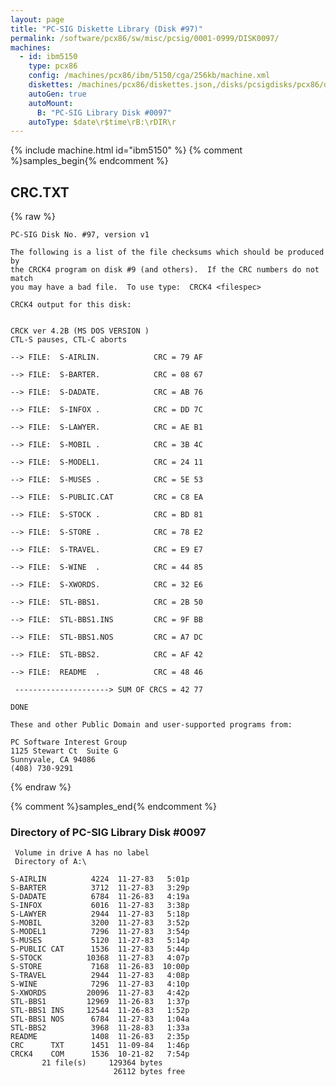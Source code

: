 ```yaml
---
layout: page
title: "PC-SIG Diskette Library (Disk #97)"
permalink: /software/pcx86/sw/misc/pcsig/0001-0999/DISK0097/
machines:
  - id: ibm5150
    type: pcx86
    config: /machines/pcx86/ibm/5150/cga/256kb/machine.xml
    diskettes: /machines/pcx86/diskettes.json,/disks/pcsigdisks/pcx86/diskettes.json
    autoGen: true
    autoMount:
      B: "PC-SIG Library Disk #0097"
    autoType: $date\r$time\rB:\rDIR\r
---
```


{% include machine.html id="ibm5150" %}
{% comment %}samples_begin{% endcomment %}

## CRC.TXT

{% raw %}
```
PC-SIG Disk No. #97, version v1 

The following is a list of the file checksums which should be produced by
the CRCK4 program on disk #9 (and others).  If the CRC numbers do not match
you may have a bad file.  To use type:  CRCK4 <filespec>

CRCK4 output for this disk:


CRCK ver 4.2B (MS DOS VERSION )
CTL-S pauses, CTL-C aborts

--> FILE:  S-AIRLIN.            CRC = 79 AF

--> FILE:  S-BARTER.            CRC = 08 67

--> FILE:  S-DADATE.            CRC = AB 76

--> FILE:  S-INFOX .            CRC = DD 7C

--> FILE:  S-LAWYER.            CRC = AE B1

--> FILE:  S-MOBIL .            CRC = 3B 4C

--> FILE:  S-MODEL1.            CRC = 24 11

--> FILE:  S-MUSES .            CRC = 5E 53

--> FILE:  S-PUBLIC.CAT         CRC = C8 EA

--> FILE:  S-STOCK .            CRC = BD 81

--> FILE:  S-STORE .            CRC = 78 E2

--> FILE:  S-TRAVEL.            CRC = E9 E7

--> FILE:  S-WINE  .            CRC = 44 85

--> FILE:  S-XWORDS.            CRC = 32 E6

--> FILE:  STL-BBS1.            CRC = 2B 50

--> FILE:  STL-BBS1.INS         CRC = 9F BB

--> FILE:  STL-BBS1.NOS         CRC = A7 DC

--> FILE:  STL-BBS2.            CRC = AF 42

--> FILE:  README  .            CRC = 48 46

 ---------------------> SUM OF CRCS = 42 77

DONE

These and other Public Domain and user-supported programs from:

PC Software Interest Group
1125 Stewart Ct  Suite G
Sunnyvale, CA 94086
(408) 730-9291
```
{% endraw %}

{% comment %}samples_end{% endcomment %}

### Directory of PC-SIG Library Disk #0097

     Volume in drive A has no label
     Directory of A:\

    S-AIRLIN          4224  11-27-83   5:01p
    S-BARTER          3712  11-27-83   3:29p
    S-DADATE          6784  11-26-83   4:19a
    S-INFOX           6016  11-27-83   3:38p
    S-LAWYER          2944  11-27-83   5:18p
    S-MOBIL           3200  11-27-83   3:52p
    S-MODEL1          7296  11-27-83   3:54p
    S-MUSES           5120  11-27-83   5:14p
    S-PUBLIC CAT      1536  11-27-83   5:44p
    S-STOCK          10368  11-27-83   4:07p
    S-STORE           7168  11-26-83  10:00p
    S-TRAVEL          2944  11-27-83   4:08p
    S-WINE            7296  11-27-83   4:10p
    S-XWORDS         20096  11-27-83   4:42p
    STL-BBS1         12969  11-26-83   1:37p
    STL-BBS1 INS     12544  11-26-83   1:52p
    STL-BBS1 NOS      6784  11-27-83   1:04a
    STL-BBS2          3968  11-28-83   1:33a
    README            1408  11-26-83   2:35p
    CRC      TXT      1451  11-09-84   1:46p
    CRCK4    COM      1536  10-21-82   7:54p
           21 file(s)     129364 bytes
                           26112 bytes free
